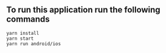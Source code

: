 ## To run this application run the following commands
    yarn install
    yarn start
    yarn run android/ios 
